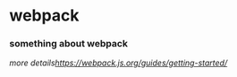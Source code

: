 # webpack
### something about webpack
*more details<https://webpack.js.org/guides/getting-started/>*
